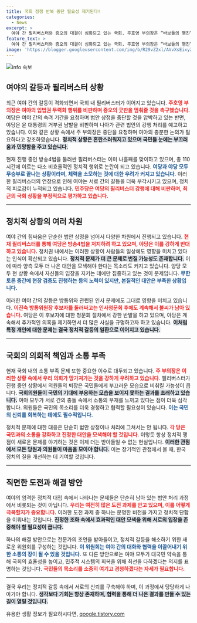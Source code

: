 ```yaml
---
title: 국회 정쟁 반복 중단 필요성 제기된다!
categories:
  - News
excerpt: >
  여야 간 필리버스터와 증오의 대결이 심화되고 있는 국회. 주호영 부의장은 “바보들의 행진”이라 비판하며 숙려기간 확보를 촉구했다. 여당은 과거 법안 압박을 반대하고, 야당은 윤 대통령의 거부권 남발을 지적하며 주도권 싸움이 격화되고 있다.
feature_text: >
  여야 간 필리버스터와 증오의 대결이 심화되고 있는 국회. 주호영 부의장은 “바보들의 행진”이라 비판하며 숙려기간 확보를 촉구했다. 여당은 과거 법안 압박을 반대하고, 야당은 윤 대통령의 거부권 남발을 지적하며 주도권 싸움이 격화되고 있다.
image: 'https://blogger.googleusercontent.com/img/b/R29vZ2xl/AVvXsEixyZcFfHzMRdzZMjFBmAUKJYCLCGyLL1o632UiGVXcaFdKo_bkvkuCioo0uUKlGfBVcT3P84aROyZIXSBEx3Aw5nCQ3pTgDom1WDC4m8eifvWiAmWEEVb4x6G_l8C0QH225ldMjyaFvpxGEBGNO37VmDTDMHGhJPq73UglMfDca1-0aw/s1600/blogspot.png'
---
```


<p><img src="https://blogger.googleusercontent.com/img/b/R29vZ2xl/AVvXsEixyZcFfHzMRdzZMjFBmAUKJYCLCGyLL1o632UiGVXcaFdKo_bkvkuCioo0uUKlGfBVcT3P84aROyZIXSBEx3Aw5nCQ3pTgDom1WDC4m8eifvWiAmWEEVb4x6G_l8C0QH225ldMjyaFvpxGEBGNO37VmDTDMHGhJPq73UglMfDca1-0aw/s1600/blogspot.png" alt="info 속보" /></p>

<h2 data-ke-size="size26">여야의 갈등과 필리버스터 상황</h2>

<p data-ke-size="size16">최근 여야 간의 갈등이 격화되면서 국회 내 필리버스터가 이어지고 있습니다. <b><span style="color: #ee2323;">주호영 부의장은 여야의 입법권 무력화 행위를 비판하며 증오의 굿판을 멈춰줄 것을 촉구했습니다.</span></b> 여당은 여야 간의 숙려 기간을 요청하며 법안 상정을 중단할 것을 압박하고 있는 반면, 야당은 윤 대통령의 거부권 남발을 비판하며 나아가 관련 법안의 강행 처리를 예고하고 있습니다. 이와 같은 상황 속에서 주 부의장은 중단을 요청하며 여야의 충분한 논의가 필요하다고 강조하였습니다. <b><span style="background-color: #21538527;">정치적 상황은 혼란스러워지고 있으며 국민들 눈에는 부끄러움과 민망함을 주고 있습니다.</span></b></p>

<p data-ke-size="size16">현재 진행 중인 방송4법을 둘러싼 필리버스터는 이미 나흘째를 맞이하고 있으며, 총 110시간에 이르는 다소 비효율적인 정치적 행위로 논란이 되고 있습니다. <b><span style="color: #1a5490;">여당과 야당 모두 무승부로 끝나는 상황이라며, 체력을 소모하는 것에 대한 우려가 커지고 있습니다.</span></b> 이러한 필리버스터의 연장으로 인해 여야는 서로 간의 갈등을 더욱 부각시키고 있으며, 정치적 피로감이 누적되고 있습니다. <b><span style="color: #ee2323;">민주당은 여당의 필리버스터 강행에 대해 비판하며, 최근의 국회 상황을 부정적으로 평가하고 있습니다.</span></b></p>

<hr>

<h2 data-ke-size="size26">정치적 상황의 여러 차원</h2>

<p data-ke-size="size16">여야 간의 힘싸움은 단순한 법안 상정을 넘어서 다양한 차원에서 진행되고 있습니다. <b><span style="color: #ee2323;">현재 필리버스터를 통해 여당은 방송4법을 저지하려 하고 있으며, 야당은 이를 강하게 반대하고 있습니다.</span></b> 정치권 내에서는 이러한 상황이 사람들의 일상에도 영향을 미치고 있다는 인식이 확산되고 있습니다. <b><span style="background-color: #21538527;">정치적 문제가 더 큰 문제로 번질 가능성도 존재합니다.</span></b> 이에 따라 양측 모두 더 나은 대안을 모색해야 한다는 목소리도 커지고 있습니다. 양당 모두 현 상황 속에서 자신들의 입장을 지키는 데에만 집중하고 있는 것이 문제입니다. <b><span style="color: #1a5490;">무한 토론 중간에 현장 검증도 진행하는 등의 노력이 있지만, 본질적인 대안은 부족한 상황입니다.</span></b></p>

<p data-ke-size="size16">이러한 여야 간의 갈등은 방통위와 관련된 인사 문제에도 그대로 영향을 미치고 있습니다. <b><span style="color: #ee2323;">이진숙 방통위원장 후보자를 둘러싸고는 인사청문회 후에도 계속해서 불씨가 남아 있습니다.</span></b> 여당은 이 후보자에 대한 청문회 절차에서 강한 반발을 하고 있으며, 야당은 계속해서 추가적인 의혹을 제기하면서 더 많은 사실을 규명하고자 하고 있습니다. <b><span style="background-color: #21538527;">이처럼 특정 개인에 대한 문제는 결국 정치적 갈등의 일환으로 이어지고 있습니다.</span></b></p>

<hr>

<h2 data-ke-size="size26">국회의 의회적 책임과 소통 부족</h2>

<p data-ke-size="size16">현재 국회 내의 소통 부족 문제 또한 중요한 이슈로 대두되고 있습니다. <b><span style="color: #ee2323;">주 부의장은 이러한 상황 속에서 우리 의회가 망가져가는 것을 강하게 우려하고 있습니다.</span></b> 필리버스터가 진행 중인 상황에서 의원들의 퇴장은 국민들에게 부끄러운 모습으로 비춰킬 가능성이 큽니다. <b><span style="background-color: #21538527;">국회의원들이 국민의 기대에 부응하는 모습을 보이지 못하는 결과를 초래하고 있습니다.</span></b> 여야 모두가 서로 간의 충돌 속에서 소통의 부재를 느끼고 있다는 점이 더욱 심각합니다. 의원들은 국민의 목소리를 더욱 경청하고 협력할 필요성이 있습니다. <b><span style="color: #1a5490;">이는 국민의 신뢰를 회복하는 데에도 필수적입니다.</span></b></p>

<p data-ke-size="size16">정치적 문제에 대한 대응은 단순히 법안 상정이나 처리에 그쳐서는 안 됩니다. <b><span style="color: #ee2323;">각 당은 국민과의 소통을 강화하고 진정한 대안을 모색해야 할 것입니다.</span></b> 이렇듯 항상 정치적 쟁점이 새로운 문제를 야기하는 것은 이제 더는 받아들일 수 없는 현실입니다. <b><span style="background-color: #21538527;">이러한 관점에서 모든 당원과 의원들이 마음을 모아야 합니다.</span></b> 이는 장기적인 관점에서 볼 때, 한국 정치의 질을 개선하는 데 기여할 것입니다. </p>

<hr>

<h2 data-ke-size="size26">직면한 도전과 해결 방안</h2>

<p data-ke-size="size16">여야의 엄격한 정치적 대립 속에서 나타나는 문제들은 단순히 남아 있는 법안 처리 과정에서 비롯되는 것이 아닙니다. <b><span style="color: #ee2323;">우리는 여전히 많은 도전 과제를 안고 있으며, 이를 어떻게 극복할지가 중요합니다.</span></b> 이러한 도전 과제 중 하나는 분명한 비전을 가지고 정치적 단합을 이뤄내는 것입니다. <b><span style="background-color: #21538527;">진정한 조화 속에서 효과적인 대안 모색을 위해 서로의 입장을 존중해야 할 필요성이 큽니다.</span></b></p>

<p data-ke-size="size16">하나의 해결 방안으로는 전문가의 조언을 받아들이고, 정치적 갈등을 해소하기 위한 새로운 위원회를 구성하는 것입니다. <b><span style="color: #1a5490;">이 위원회는 여야 간의 대화와 협력을 이끌어내기 위한 소통의 장이 될 수 있을 것입니다.</span></b> 또 다른 방안으로는 여야 모두가 대국민 약속을 통해 국회의 효율성을 높이고, 민주적 시스템의 회복을 위해 최선을 다하겠다는 의지를 표명하는 것입니다. <b><span style="color: #ee2323;">국민들의 목소리를 소중히 여기고 경청하겠다는 자세가 필요합니다.</span></b></p>

<hr>

<p data-ke-size="size16">결국 우리는 정치적 갈등 속에서 서로의 신뢰를 구축해야 하며, 이 과정에서 당당하게 나아가야 합니다. <b><span style="background-color: #21538527;">생각보다 기회는 항상 존재하며, 협력을 통해 더 나은 결과를 만들 수 있는 길이 열릴 것입니다.</span></b></p>
유용한 생활 정보가 필요하시다면, <a href="https://qoogle.tistory.com" rel="dofollow">qoogle.tistory.com</a>


